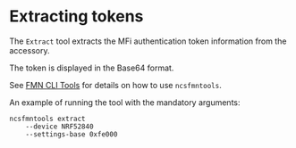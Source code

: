 # Extracting tokens

The `Extract` tool extracts the MFi authentication token information from the accessory.

The token is displayed in the Base64 format.

See [FMN CLI Tools](README.md) for details on how to use `ncsfmntools`.

An example of running the tool with the mandatory arguments:

    ncsfmntools extract
        --device NRF52840
        --settings-base 0xfe000
